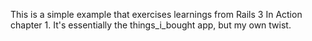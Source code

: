 This is a simple example that exercises learnings from Rails 3 In Action chapter 1. It's essentially the things_i_bought app, but my own twist.